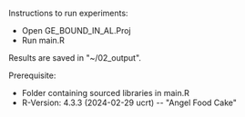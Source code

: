 Instructions to run experiments:

- Open GE_BOUND_IN_AL.Proj
- Run main.R

Results are saved in "~/02_output".

Prerequisite:
- Folder containing sourced libraries in main.R
- R-Version: 4.3.3 (2024-02-29 ucrt) -- "Angel Food Cake"
